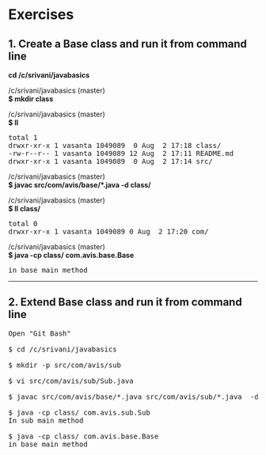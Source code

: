 <h1>Exercises</h1>
<h2>1. Create a Base class and run it from command line</h2>
<b>cd /c/srivani/javabasics </b><br/>

<different for you> /c/srivani/javabasics (master)<br/>
<b>$ mkdir class</b><br/>

<different for you> /c/srivani/javabasics (master)<br/>
<b>$ ll</b><br/>
<pre>
total 1
drwxr-xr-x 1 vasanta 1049089  0 Aug  2 17:18 class/
-rw-r--r-- 1 vasanta 1049089 12 Aug  2 17:11 README.md
drwxr-xr-x 1 vasanta 1049089  0 Aug  2 17:14 src/
</pre>

<different for you> /c/srivani/javabasics (master)<br/>
<b>$ javac  src/com/avis/base/*.java -d class/ </b><br/>

<different for you> /c/srivani/javabasics (master)<br/>
<b>$ ll class/</b>
<pre>
total 0
drwxr-xr-x 1 vasanta 1049089 0 Aug  2 17:20 com/
</pre>

<different for you> /c/srivani/javabasics (master)<br/>
<b>$ java -cp class/ com.avis.base.Base</b>
<pre>in base main method</pre>

------------------------------------------------------
<h2> 2. Extend Base class and run it from command line</h2>

<pre>
Open "Git Bash"

$ cd /c/srivani/javabasics

$ mkdir -p src/com/avis/sub

$ vi src/com/avis/sub/Sub.java

$ javac src/com/avis/base/*.java src/com/avis/sub/*.java  -d class/

$ java -cp class/ com.avis.sub.Sub
In sub main method

$ java -cp class/ com.avis.base.Base
in base main method
</pre>
